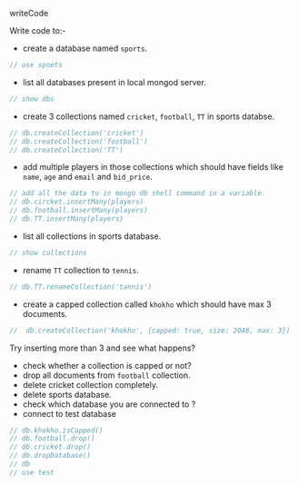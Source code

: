 writeCode

Write code to:-

- create a database named `sports`.

```js
// use spoets
```

- list all databases present in local mongod server.

```js
// show dbs
```

- create 3 collections named `cricket`, `football`, `TT` in sports databse.

```js
// db.createCollection('cricket')
// db.createCollection('football')
// db.createCollection('TT')
```

- add multiple players in those collections which should have fields like `name`, `age` and `email` and `bid_price`.

```js
// add all the data to in mongo db shell command in a variable.
// db.circket.insertMany(players)
// db.football.insertMany(players)
// db.TT.insertMany(players)
```

- list all collections in sports database.

```js
// show collections
```

- rename `TT` collection to `tennis`.

```js
// db.TT.renameCollection('tannis')
```

- create a capped collection called `khokho` which should have max 3 documents.

```js
//  db.createCollection('khokho', {capped: true, size: 2048, max: 3})
```

Try inserting more than 3 and see what happens?

- check whether a collection is capped or not?
- drop all documents from `football` collection.
- delete cricket collection completely.
- delete sports database.
- check which database you are connected to ?
- connect to test database

```js
// db.khokho.isCapped()
// db.football.drop()
// db.cricket.drop()
// db.dropDatabase()
// db
// use test
```
